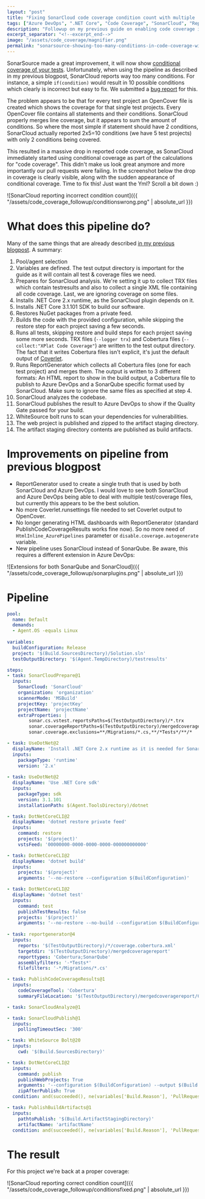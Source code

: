 ```yaml
---
layout: "post"
title: "Fixing SonarCloud code coverage condition count with multiple .NET Core test projects"
tags: ["Azure DevOps", ".NET Core", "Code Coverage", "SonarCloud", "ReportGenerator", "CI/CD", "Continuous Integration", "Pipeline", "Testing", "Build Pipeline", "DevOps", "Software Quality", "Code Analysis", "Multiple Test Projects", "MSBuild", "Azure Pipelines", "YAML", "Static Code Analysis", "Test Automation", "Quality Gates"]
description: "Followup on my previous guide on enabling code coverage in Azure Devops and SonarQube with multiple .NET Core test projects - Simplified solution in yml that fixes SonarCloud showing too many conditions"
excerpt_separator: "<!--excerpt_end-->"
image: "/assets/code_coverage/magnifier.png"
permalink: "sonarsource-showing-too-many-conditions-in-code-coverage-with-multiple-dotnetcore-test-projects"
---
```


SonarSource made a great improvement, it will now show [conditional coverage of your tests](https://community.sonarsource.com/t/c-vb-net-sonarqube-and-sonarcloud-support-branch-condition-coverage-data/22384). Unfortunately, when using the pipeline as described in my previous blogpost, SonarCloud reports way too many conditions. For instance, a simple `if(condition)` would result in 10 possible conditions which clearly is incorrect but easy to fix.<!--excerpt_end--> We submitted a [bug report](https://community.sonarsource.com/t/sonarsource-reports-invalid-code-coverage-when-using-opencover/23357) for this.

The problem appears to be that for every test project an OpenCover file is created which shows the coverage for that single test projects. Every OpenCover file contains all statements and their conditions. SonarCloud properly merges line coverage, but it appears to sum the amount of conditions. So where the most simple if statement should have 2 conditions, SonarCloud actually reported 2x5=10 conditions (we have 5 test projects) with only 2 conditions being covered.

This resulted in a massive drop in reported code coverage, as SonarCloud immediately started using conditional coverage as part of the calculations for "code coverage". This didn't make us look great anymore and more importantly our pull requests were failing. In the screenshot below the drop in coverage is clearly visible, along with the sudden appearance of conditional coverage. Time to fix this! Just want the Yml? Scroll a bit down :)

![SonarCloud reporting incorrect condition count]({{ "/assets/code_coverage_followup/conditionswrong.png" | absolute_url }})

# What does this pipeline do?
Many of the same things that are already described [in my previous blogpost](/sonarqube-code-coverage-dotnetcore-multiple-test-projects). A summary:

1. Pool/agent selection
1. Variables are defined. The test output directory is important for the guide as it will contain all test & coverage files we need.
1. Prepares for SonarCloud analysis. We're setting it up to collect TRX files which contain testresults and also to collect a single XML file containing all code coverage. Last, we are ignoring coverage on some files.
1. Installs .NET Core 2.x runtime, as the SonarCloud plugin depends on it.
1. Installs .NET Core 3.1.101 SDK to build our software.
1. Restores NuGet packages from a private feed.
1. Builds the code with the provided configuration, while skipping the restore step for each project saving a few seconds.
1. Runs all tests, skipping restore and build steps for each project saving some more seconds. TRX files (`--logger trx`) and Cobertura files (`--collect:"XPlat Code Coverage"`) are written to the test output directory. The fact that it writes Cobertura files isn't explicit, it's just the default output of [Coverlet](https://github.com/tonerdo/coverlet).
1. Runs ReportGenerator which collects all Cobertura files (one for each test project) and merges them. The output is written to 3 different formats: An HTML report to show in the build output, a Cobertura file to publish to Azure DevOps and a SonarQube specific format used by SonarCloud. Make sure to ignore the same files as specified at step 4.
1. SonarCloud analyzes the codebase.
1. SonarCloud publishes the result to Azure DevOps to show if the Quality Gate passed for your build.
1. WhiteSource bolt runs to scan your dependencies for vulnerabilities.
1. The web project is published and zipped to the artifact staging directory.
1. The artifact staging directory contents are published as build artifacts.

# Improvements on pipeline from previous blogpost
* ReportGenerator used to create a single truth that is used by both SonarCloud and Azure DevOps. I would love to see both SonarCloud and Azure DevOps being able to deal with multiple test/coverage files, but currently this appears to be the best solution.
* No more Coverlet.runsettings file needed to set Coverlet output to OpenCover.
* No longer generating HTML dashboards with ReportGenerator (standard PublishCodeCoverageResults works fine now). So no more need of `HtmlInline_AzurePipelines` parameter or  `disable.coverage.autogenerate` variable.
* New pipeline uses SonarCloud instead of SonarQube. Be aware, this requires a different extension in Azure DevOps:

![Extensions for both SonarQube and SonarCloud]({{ "/assets/code_coverage_followup/sonarplugins.png" | absolute_url }})

# Pipeline
```yml
pool:
  name: Default
  demands:
  - Agent.OS -equals Linux
  
variables:
  buildConfiguration: Release
  project: '$(Build.SourcesDirectory)/Solution.sln'
  testOutputDirectory: '$(Agent.TempDirectory)/testresults'

steps:
- task: SonarCloudPrepare@1
  inputs:
    SonarCloud: 'SonarCloud'
    organization: 'organization'
    scannerMode: 'MSBuild'
    projectKey: 'projectKey'
    projectName: 'projectName'
    extraProperties: |
        sonar.cs.vstest.reportsPaths=$(TestOutputDirectory)/*.trx
        sonar.coverageReportPaths=$(TestOutputDirectory)/mergedcoveragereport/SonarQube.xml
        sonar.coverage.exclusions=**/Migrations/*.cs,**/*Tests*/**/*

- task: UseDotNet@2
  displayName: 'Install .NET Core 2.x runtime as it is needed for SonarCloud plugin'
  inputs:
    packageType: 'runtime'
    version: '2.x'
    
- task: UseDotNet@2
  displayName: 'Use .NET Core sdk'
  inputs:
    packageType: sdk
    version: 3.1.101
    installationPath: $(Agent.ToolsDirectory)/dotnet

- task: DotNetCoreCLI@2
  displayName: 'dotnet restore private feed'
  inputs:
    command: restore
    projects: '$(project)'
    vstsFeed: '00000000-0000-0000-0000-000000000000'

- task: DotNetCoreCLI@2
  displayName: 'dotnet build'
  inputs:
    projects: '$(project)'
    arguments: '--no-restore --configuration $(BuildConfiguration)'

- task: DotNetCoreCLI@2
  displayName: 'dotnet test'
  inputs:
    command: test
    publishTestResults: false
    projects: '$(project)'
    arguments: '--no-restore --no-build --configuration $(BuildConfiguration) --logger trx --collect:"XPlat Code Coverage" --results-directory $(TestOutputDirectory)'
    
- task: reportgenerator@4
  inputs:
    reports: '$(TestOutputDirectory)/*/coverage.cobertura.xml'
    targetdir: '$(TestOutputDirectory)/mergedcoveragereport'
    reporttypes: 'Cobertura;SonarQube'
    assemblyfilters: '-*Tests*'
    filefilters: '-*/Migrations/*.cs'

- task: PublishCodeCoverageResults@1
  inputs:
    codeCoverageTool: 'Cobertura'
    summaryFileLocation: '$(TestOutputDirectory)/mergedcoveragereport/Cobertura.xml'

- task: SonarCloudAnalyze@1

- task: SonarCloudPublish@1
  inputs:
    pollingTimeoutSec: '300'

- task: WhiteSource Bolt@20
  inputs:
    cwd: '$(Build.SourcesDirectory)'

- task: DotNetCoreCLI@2
  inputs:
    command: publish
    publishWebProjects: True
    arguments: '--configuration $(BuildConfiguration) --output $(Build.ArtifactStagingDirectory)'
    zipAfterPublish: True
  condition: and(succeeded(), ne(variables['Build.Reason'], 'PullRequest'))

- task: PublishBuildArtifacts@1
  inputs:
    pathtoPublish: '$(Build.ArtifactStagingDirectory)' 
    artifactName: 'artifactName'
  condition: and(succeeded(), ne(variables['Build.Reason'], 'PullRequest'))
```

# The result
For this project we're back at a proper coverage:

![SonarCloud reporting correct condition count]({{ "/assets/code_coverage_followup/conditionsfixed.png" | absolute_url }})